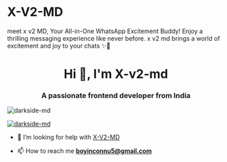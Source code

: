 
# X-V2-MD 
meet x v2 MD, Your All-in-One WhatsApp Excitement Buddy! Enjoy a thrilling messaging experience like never before. x v2 md brings a world of excitement and joy to your chats ✨🤖

<h1 align="center">Hi 👋, I'm X-v2-md</h1>
<h3 align="center">A passionate frontend developer from India</h3>

<p align="left"> <img src="https://komarev.com/ghpvc/?username=darkside-md&label=Profile%20views&color=0e75b6&style=flat" alt="darkside-md" /> </p>

<p align="left"> <a href="https://github.com/ryo-ma/github-profile-trophy"><img src="https://github-profile-trophy.vercel.app/?username=darkside-md" alt="darkside-md" /></a> </p>

- 🤝 I’m looking for help with [X-V2-MD](https://github.com/Darkside-Md/X-V2-MD)

- 📫 How to reach me **boyinconnu5@gmail.com**


